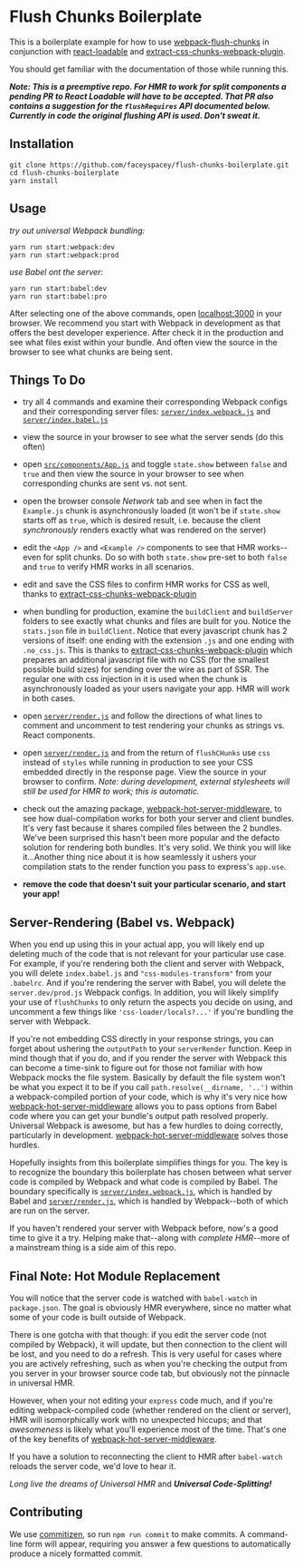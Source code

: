 # Flush Chunks Boilerplate

This is a boilerplate example for how to use [webpack-flush-chunks](https://github.com/faceyspacey/webpack-flush-chunks)
in conjunction with [react-loadable](https://github.com/thejameskyle/react-loadable) and [extract-css-chunks-webpack-plugin](https://github.com/faceyspacey/extract-css-chunks-webpack-plugin).

You should get familiar with the documentation of those while running this.

***Note: This is a preemptive repo. For HMR to work for split components a pending PR to *React Loadable* will have to be accepted. That PR also contains a suggestion for the `flushRequires` API documented below. Currently in code the original flushing API is used. Don't sweat it.***


## Installation

```
git clone https://github.com/faceyspacey/flush-chunks-boilerplate.git
cd flush-chunks-boilerplate
yarn install
```

## Usage

*try out universal Webpack bundling:*
```
yarn run start:webpack:dev
yarn run start:webpack:prod
```

*use Babel ont the server:*
```
yarn run start:babel:dev
yarn run start:babel:pro
```

After selecting one of the above commands, open [localhost:3000](http://localhost:3000) in your browser. We recommend you start with Webpack in development as that offers the best developer experience. After check it in the production and see what files exist within your bundle. And often view the source in the browser to see what chunks are being sent.


## Things To Do

- try all 4 commands and examine their corresponding Webpack configs and their corresponding server files: [`server/index.webpack.js`](./server/index.webpack.js) and [`server/index.babel.js`](./server/index.babel.js)
- view the source in your browser to see what the server sends (do this often)
- open [`src/components/App.js`](./src/components/App.js) and toggle `state.show` between `false` and `true` and
then view the source in your browser to see when corresponding chunks are sent vs. not sent.
- open the browser console *Network* tab and see when in fact the `Example.js` chunk is asynchronously loaded (it won't be if `state.show` starts off as `true`, which is desired result, i.e. because the client *synchronously* renders exactly what was rendered on the server)
- edit the `<App />` and `<Example />` components to see that HMR works--even for split chunks. Do so with both `state.show` pre-set to both
`false` and `true` to verify HMR works in all scenarios.
- edit and save the CSS files to confirm HMR works for CSS as well, thanks to [extract-css-chunks-webpack-plugin](https://github.com/faceyspacey/extract-css-chunks-webpack-plugin)

- when bundling for production, examine the `buildClient` and `buildServer` folders to see exactly what chunks and files are built for you. Notice the `stats.json` file in `buildClient`. Notice that every javascript chunk has 2 versions of itself: one ending with the extension `.js` and one ending with `.no_css.js`. This is thanks to 
[extract-css-chunks-webpack-plugin](https://github.com/faceyspacey/extract-css-chunks-webpack-plugin) which prepares an additional javascript file with no CSS (for the smallest possible build sizes) for sending over the wire as part of SSR. The regular one with css injection in it is used when the chunk is asynchronously loaded as your users navigate your app. HMR will work in both cases. 
- open [`server/render.js`](./server/render.js) and follow the directions of what lines to comment and uncomment to test rendering your chunks as strings vs. React components.
- open [`server/render.js`](./server/render.js) and from the return of `flushCHunks` use `css` instead of `styles` while running in production to see your CSS embedded directly in the response page. View the source in your browser to confirm. *Note: during development, external stylesheets will still be used for HMR to work; this is automatic.*
- check out the amazing package, [webpack-hot-server-middleware](https://github.com/60frames/webpack-hot-server-middleware), to see how dual-compilation works for both your server and client bundles. It's very fast because it shares compiled files between the 2 bundles. We've been surprised this hasn't been more popular and the defacto solution for rendering both bundles. It's very solid. We think you will like it...Another thing nice about it is how seamlessly it ushers your compilation stats to the render function you pass to express's `app.use`.
- **remove the code that doesn't suit your particular scenario, and start your app!**


## Server-Rendering (Babel vs. Webpack)

When you end up using this in your actual app, you will likely end up deleting much of the code that is not relevant for your particular use case. For example, if
you're rendering both the client and server with Webpack, you will delete `index.babel.js` and `"css-modules-transform"` from your `.babelrc`. And if you're rendering the server with Babel, you will delete the `server.dev/prod.js` Webpack configs. In addition, you will likely simplify your use of `flushChunks` to only return the aspects you decide on using, and uncomment a few things like `'css-loader/locals?...'` if you're bundling the server with Webpack.

If you're not embedding CSS directly in your response strings, you can forget about ushering the `outputPath` to your `serverRender` function. Keep in mind though that if you do, and if you render the server with Webpack this can become a time-sink to figure out for those not familiar with how Webpack mocks the file system. Basically by default the file system won't be what you expect it to be if you call `path.resolve(__dirname, '..')` within a webpack-compiled portion of your code, which is why it's very nice how [webpack-hot-server-middleware](https://github.com/60frames/webpack-hot-server-middleware) allows you to pass options from Babel code where you can get your bundle's output path resolved properly. Universal Webpack is awesome, but has a few hurdles to doing correctly, particularly in development. [webpack-hot-server-middleware](https://github.com/60frames/webpack-hot-server-middleware) solves those hurdles.

Hopefully insights from this boilerplate simplifies things for you. The key is to recognize the boundary this boilerplate has chosen between what server code is compiled by Webpack and what code is compiled by Babel. The boundary specifically is [`server/index.webpack.js`](./server/index.webpack.js), which is handled by Babel and [`server/render.js`](./server/render.js), which is handled by Webpack--both of which are run on the server. 

If you haven't rendered your server with Webpack before, now's a good time to give it a try. Helping make that--along with *complete HMR*--more of a mainstream thing is a side aim of this repo. 


## Final Note: Hot Module Replacement

You will notice that the server code is watched with `babel-watch` in `package.json`. The goal is obviously HMR everywhere, since no matter what some of your code is built outside of Webpack. 

There is one gotcha with that though: if you edit the server code (not compiled by Webpack), it will update, but then connection to the client will be lost, and you need to do a refresh. This is very useful for cases where you are actively refreshing, such as when you're checking the output from you server in your browser source code tab, but obviously not the pinnacle in universal HMR. 

However, when your not editing your `express` code much, and if you're editing webpack-compiled code (whether rendered on the client or server), HMR will isomorphically work with no unexpected hiccups; and that *awesomeness* is likely what you'll experience most of the time. That's one of the key benefits of [webpack-hot-server-middleware](https://github.com/60frames/webpack-hot-server-middleware).

If you have a solution to reconnecting the client to HMR after `babel-watch` reloads the server code, we'd love to hear it. 

*Long live the dreams of Universal HMR* and ***Universal Code-Splitting!***


## Contributing
We use [commitizen](https://github.com/commitizen/cz-cli), so run `npm run commit` to make commits. A command-line form will appear, requiring you answer a few questions to automatically produce a nicely formatted commit.
